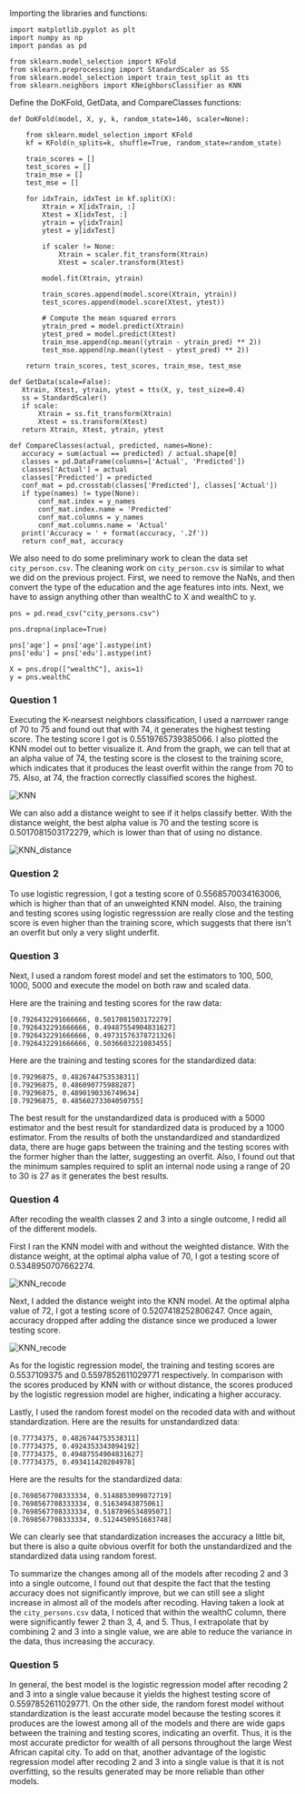 Importing the libraries and functions:

```
import matplotlib.pyplot as plt
import numpy as np
import pandas as pd

from sklearn.model_selection import KFold
from sklearn.preprocessing import StandardScaler as SS
from sklearn.model_selection import train_test_split as tts
from sklearn.neighbors import KNeighborsClassifier as KNN
```

Define the DoKFold, GetData, and CompareClasses functions: 

```
def DoKFold(model, X, y, k, random_state=146, scaler=None):
   
    from sklearn.model_selection import KFold
    kf = KFold(n_splits=k, shuffle=True, random_state=random_state)

    train_scores = []
    test_scores = []
    train_mse = []
    test_mse = []

    for idxTrain, idxTest in kf.split(X):
        Xtrain = X[idxTrain, :]
        Xtest = X[idxTest, :]
        ytrain = y[idxTrain]
        ytest = y[idxTest]

        if scaler != None:
            Xtrain = scaler.fit_transform(Xtrain)
            Xtest = scaler.transform(Xtest)

        model.fit(Xtrain, ytrain)

        train_scores.append(model.score(Xtrain, ytrain))
        test_scores.append(model.score(Xtest, ytest))

        # Compute the mean squared errors
        ytrain_pred = model.predict(Xtrain)
        ytest_pred = model.predict(Xtest)
        train_mse.append(np.mean((ytrain - ytrain_pred) ** 2))
        test_mse.append(np.mean((ytest - ytest_pred) ** 2))

    return train_scores, test_scores, train_mse, test_mse
 ```
 ```
 def GetData(scale=False):
    Xtrain, Xtest, ytrain, ytest = tts(X, y, test_size=0.4)
    ss = StandardScaler()
    if scale:
        Xtrain = ss.fit_transform(Xtrain)
        Xtest = ss.transform(Xtest)
    return Xtrain, Xtest, ytrain, ytest
 ```
 ```
 def CompareClasses(actual, predicted, names=None):
    accuracy = sum(actual == predicted) / actual.shape[0]
    classes = pd.DataFrame(columns=['Actual', 'Predicted'])
    classes['Actual'] = actual
    classes['Predicted'] = predicted
    conf_mat = pd.crosstab(classes['Predicted'], classes['Actual'])
    if type(names) != type(None):
        conf_mat.index = y_names
        conf_mat.index.name = 'Predicted'
        conf_mat.columns = y_names
        conf_mat.columns.name = 'Actual'
    print('Accuracy = ' + format(accuracy, '.2f'))
    return conf_mat, accuracy
```
We also need to do some preliminary work to clean the data set `city_person.csv`. The cleaning work on `city_person.csv` is similar to what we did on the previous project. First, we need to remove the NaNs, and then convert the type of the education and the age features into ints. Next, we have to assign anything other than wealthC to X and wealthC to y. 

```
pns = pd.read_csv("city_persons.csv")

pns.dropna(inplace=True)

pns['age'] = pns['age'].astype(int)
pns['edu'] = pns['edu'].astype(int)

X = pns.drop(["wealthC"], axis=1)
y = pns.wealthC
```

### Question 1 

Executing the K-nearsest neighbors classification, I used a narrower range of 70 to 75 and found out that with 74, it generates the highest testing score. The testing score I got is 0.5519765739385066. I also plotted the KNN model out to better visualize it. And from the graph, we can tell that at an alpha value of 74, the testing score is the closest to the training score, which indicates that it produces the least overfit within the range from 70 to 75. Also, at 74, the fraction correctly classified scores the highest. 

![KNN](KNN_2.png)

We can also add a distance weight to see if it helps classify better. With the distance weight, the best alpha value is 70 and the testing score is 0.5017081503172279, which is lower than that of using no distance. 

![KNN_distance](KNN_distance1.png)

### Question 2 

To use logistic regression, I got a testing score of 0.5568570034163006, which is higher than that of an unweighted KNN model. Also, the training and testing scores using logistic regresssion are really close and the testing score is even higher than the training score, which suggests that there isn't an overfit but only a very slight underfit. 


### Question 3 

Next, I used a random forest model and set the estimators to 100, 500, 1000, 5000 and execute the model on both raw and scaled data. 

Here are the training and testing scores for the raw data:
```
[0.7926432291666666, 0.5017081503172279]
[0.7926432291666666, 0.49487554904831627]
[0.7926432291666666, 0.49731576378721326]
[0.7926432291666666, 0.5036603221083455]
```
Here are the training and testing scores for the standardized data: 
```
[0.79296875, 0.4826744753538311]
[0.79296875, 0.486090775988287]
[0.79296875, 0.4890190336749634]
[0.79296875, 0.48560273304050755]
```
The best result for the unstandardized data is produced with a 5000 estimator and the best result for standardized data is produced by a 1000 estimator. From the results of both the unstandardized and standardized data, there are huge gaps between the training and the testing scores with the former higher than the latter, suggesting an overfit. Also, I found out that the minimum samples required to split an internal node using a range of 20 to 30 is 27 as it generates the best results.

### Question 4 

After recoding the wealth classes 2 and 3 into a single outcome, I redid all of the different models. 

First I ran the KNN model with and without the weighted distance. With the distance weight, at the optimal alpha value of 70, I got a testing score of 0.5348950707662274. 

![KNN_recode](KNN_recode1.png)

Next, I added the distance weight into the KNN model. At the optimal alpha value of 72, I got a testing score of 0.5207418252806247. Once again, accuracy dropped after adding the distance since we produced a lower testing score. 

![KNN_recode](KNN_recode2.png)

As for the logistic regression model, the training and testing scores are 0.5537109375 and 0.5597852611029771 respectively. In comparison with the scores produced by KNN with or without distance, the scores produced by the logistic regression model are higher, indicating a higher accuracy. 

Lastly, I used the random forest model on the recoded data with and without standardization. 
Here are the results for unstandardized data:
```
[0.77734375, 0.4826744753538311]
[0.77734375, 0.4924353343094192]
[0.77734375, 0.49487554904831627]
[0.77734375, 0.493411420204978]
```
Here are the results for the standardized data: 
```
[0.7698567708333334, 0.5148853099072719]
[0.7698567708333334, 0.51634943875061]
[0.7698567708333334, 0.5187896534895071]
[0.7698567708333334, 0.5124450951683748]
```
We can clearly see that standardization increases the accuracy a little bit, but there is also a quite obvious overfit for both the unstandardized and the standardized data using random forest. 

To summarize the changes among all of the models after recoding 2 and 3 into a single outcome, I found out that despite the fact that the testing accuracy does not significantly improve, but we can still see a slight increase in almost all of the models after recoding. Having taken a look at the `city_persons.csv` data, I noticed that within the wealthC column, there were significantly fewer 2 than 3, 4, and 5. Thus, I extrapolate that by combining 2 and 3 into a single value, we are able to reduce the variance in the data, thus increasing the accuracy. 

### Question 5 

In general, the best model is the logistic regression model after recoding 2 and 3 into a single value because it yields the highest testing score of 0.5597852611029771. On the other side, the random forest model without standardization is the least accurate model because the testing scores it produces are the lowest among all of the models and there are wide gaps between the training and testing scores, indicating an overfit. Thus, it is the most accurate predictor for wealth of all persons throughout the large West African capital city. To add on that, another advantage of the logistic regression model after recoding 2 and 3 into a single value is that it is not overfitting, so the results generated may be more reliable than other models. 


























